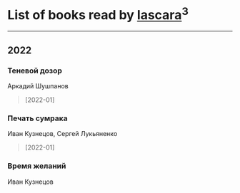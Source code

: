 # List of books read by [lascara](https://www.facebook.com/profile.php?id=2434302110035411)<sup>3</sup>
---

## 2022

### Теневой дозор
Аркадий Шушпанов
> [2022-01] 


### Печать сумрака
Иван Кузнецов, Сергей Лукьяненко
> [2022-01] 


### Время желаний
Иван Кузнецов



